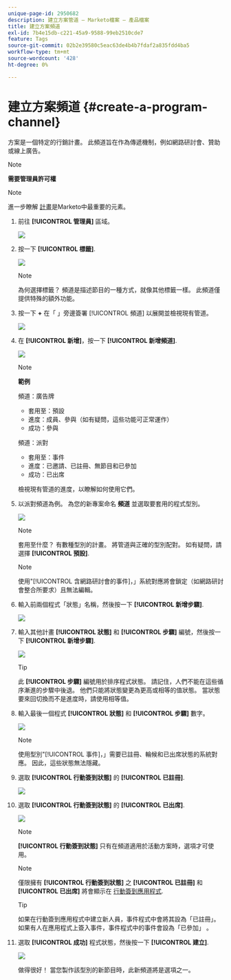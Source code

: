```yaml
---
unique-page-id: 2950682
description: 建立方案管道 — Marketo檔案 — 產品檔案
title: 建立方案頻道
exl-id: 7b4e15db-c221-45a9-9588-99eb2510cde7
feature: Tags
source-git-commit: 02b2e39580c5eac63de4b4b7fdaf2a835fdd4ba5
workflow-type: tm+mt
source-wordcount: '428'
ht-degree: 0%

---
```


# 建立方案頻道 {#create-a-program-channel}

方案是一個特定的行銷計畫。 此頻道旨在作為傳遞機制，例如網路研討會、贊助或線上廣告。

>[!NOTE]
>
>**需要管理員許可權**

>[!NOTE]
>
>進一步瞭解 [計畫](/help/marketo/product-docs/core-marketo-concepts/programs/creating-programs/understanding-programs.md)是Marketo中最重要的元素。

1. 前往 **[!UICONTROL 管理員]** 區域。

   ![](assets/create-a-program-channel-1.png)

1. 按一下 **[!UICONTROL 標籤]**.

   ![](assets/create-a-program-channel-2.png)

   >[!NOTE]
   >
   >為何選擇標籤？ 頻道是描述節目的一種方式，就像其他標籤一樣。 此頻道僅提供特殊的額外功能。

1. 按一下 **+** 在「 」旁邊簽署 [!UICONTROL 頻道] 以展開並檢視現有管道。

   ![](assets/create-a-program-channel-3.png)

1. 在 **[!UICONTROL 新增]**，按一下 **[!UICONTROL 新增頻道]**.

   ![](assets/create-a-program-channel-4.png)

   >[!NOTE]
   >
   >**範例**
   >
   >頻道：廣告牌
   >
   >* 套用至：預設
   >* 進度：成員、參與（如有疑問，這些功能可正常運作）
   >* 成功：參與
   >
   >頻道：派對
   >
   >* 套用至：事件
   >* 進度：已邀請、已註冊、無節目和已參加
   >* 成功：已出席
   >
   >檢視現有管道的進度，以瞭解如何使用它們。

1. 以派對頻道為例。 為您的新專案命名 **頻道** 並選取要套用的程式型別。

   ![](assets/create-a-program-channel-5.png)

   >[!NOTE]
   >
   >套用至什麼？ 有數種型別的計畫。 將管道與正確的型別配對。 如有疑問，請選擇 **[!UICONTROL 預設]**.

   >[!NOTE]
   >
   >使用&quot;[!UICONTROL 含網路研討會的事件]，」系統對應將會鎖定（如網路研討會整合所要求）且無法編輯。

1. 輸入前兩個程式「狀態」名稱，然後按一下 **[!UICONTROL 新增步驟]**.

   ![](assets/create-a-program-channel-6.png)

1. 輸入其他計畫 **[!UICONTROL 狀態]** 和 **[!UICONTROL 步驟]** 編號，然後按一下 **[!UICONTROL 新增步驟]**.

   ![](assets/create-a-program-channel-7.png)

   >[!TIP]
   >
   >此 **[!UICONTROL 步驟]** 編號用於排序程式狀態。 請記住，人們不能在這些循序漸進的步驟中後退。 他們只能將狀態變更為更高或相等的值狀態。 當狀態要來回切換而不是進度時，請使用相等值。

1. 輸入最後一個程式 **[!UICONTROL 狀態]** 和 **[!UICONTROL 步驟]** 數字。

   ![](assets/create-a-program-channel-8.png)

   >[!NOTE]
   >
   >使用型別&quot;[!UICONTROL 事件]，」需要已註冊、輪候和已出席狀態的系統對應。 因此，這些狀態無法隱藏。

1. 選取 **[!UICONTROL 行動簽到狀態]** 的 **[!UICONTROL 已註冊]**.

   ![](assets/create-a-program-channel-9.png)

1. 選取 **[!UICONTROL 行動簽到狀態]** 的 **[!UICONTROL 已出席]**.

   ![](assets/create-a-program-channel-10.png)

   >[!NOTE]
   >
   >**[!UICONTROL 行動簽到狀態]** 只有在頻道適用於活動方案時，選項才可使用。

   >[!NOTE]
   >
   >僅限擁有 **[!UICONTROL 行動簽到狀態]** 之 **[!UICONTROL 已註冊]** 和 **[!UICONTROL 已出席]** 將會顯示在 [行動簽到應用程式](/help/marketo/product-docs/core-marketo-concepts/mobile-apps/event-check-in/event-check-in-overview.md).

   >[!TIP]
   >
   >如果在行動簽到應用程式中建立新人員，事件程式中會將其設為「已註冊」。 如果有人在應用程式上簽入事件，事件程式中的事件會設為「已參加」 。

1. 選取 **[!UICONTROL 成功]** 程式狀態，然後按一下 **[!UICONTROL 建立]**.

   ![](assets/create-a-program-channel-11.png)

   做得很好！ 當您製作該型別的新節目時，此新頻道將是選項之一。
